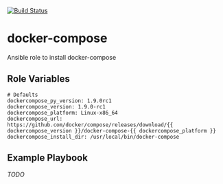 [![Build Status](https://travis-ci.org/opspluslove/ansible-docker-compose.svg?branch=master)](https://travis-ci.org/opspluslove/ansible-docker-compose)

docker-compose
======

Ansible role to install docker-compose

Role Variables
--------------

```
# Defaults
dockercompose_py_version: 1.9.0rc1
dockercompose_version: 1.9.0-rc1
dockercompose_platform: Linux-x86_64
dockercompose_url: https://github.com/docker/compose/releases/download/{{ dockercompose_version }}/docker-compose-{{ dockercompose_platform }}
dockercompose_install_dir: /usr/local/bin/docker-compose
```

Example Playbook
----------------

_TODO_
